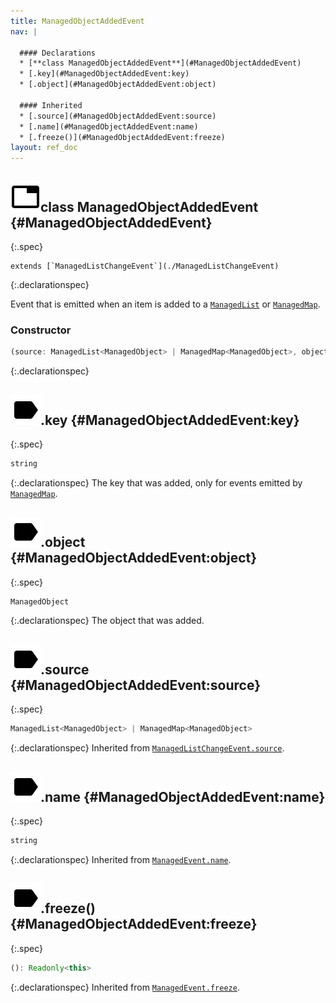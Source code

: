 ```yaml
---
title: ManagedObjectAddedEvent
nav: |

  #### Declarations
  * [**class ManagedObjectAddedEvent**](#ManagedObjectAddedEvent)
  * [.key](#ManagedObjectAddedEvent:key)
  * [.object](#ManagedObjectAddedEvent:object)

  #### Inherited
  * [.source](#ManagedObjectAddedEvent:source)
  * [.name](#ManagedObjectAddedEvent:name)
  * [.freeze()](#ManagedObjectAddedEvent:freeze)
layout: ref_doc
---
```


## ![](/assets/icons/spec-class.svg)class ManagedObjectAddedEvent {#ManagedObjectAddedEvent}
{:.spec}


<pre markdown="span"><code markdown="span">extends [`ManagedListChangeEvent`](./ManagedListChangeEvent)</code></pre>
{:.declarationspec}

Event that is emitted when an item is added to a [`ManagedList`](./ManagedList) or [`ManagedMap`](./ManagedMap).

### Constructor
```typescript
(source: ManagedList<ManagedObject> | ManagedMap<ManagedObject>, object: ManagedObject, key?: string): ManagedObjectAddedEvent
```
{:.declarationspec}



## ![](/assets/icons/spec-property.svg).key {#ManagedObjectAddedEvent:key}
{:.spec}

```typescript
string
```
{:.declarationspec}
The key that was added, only for events emitted by [`ManagedMap`](./ManagedMap).



## ![](/assets/icons/spec-property.svg).object {#ManagedObjectAddedEvent:object}
{:.spec}

```typescript
ManagedObject
```
{:.declarationspec}
The object that was added.



## ![](/assets/icons/spec-property.svg).source {#ManagedObjectAddedEvent:source}
{:.spec}

```typescript
ManagedList<ManagedObject> | ManagedMap<ManagedObject>
```
{:.declarationspec}
Inherited from [`ManagedListChangeEvent.source`](./ManagedListChangeEvent#ManagedListChangeEvent:source).



## ![](/assets/icons/spec-property.svg).name {#ManagedObjectAddedEvent:name}
{:.spec}

```typescript
string
```
{:.declarationspec}
Inherited from [`ManagedEvent.name`](./ManagedEvent#ManagedEvent:name).



## ![](/assets/icons/spec-method.svg).freeze() {#ManagedObjectAddedEvent:freeze}
{:.spec}

```typescript
(): Readonly<this>
```
{:.declarationspec}
Inherited from [`ManagedEvent.freeze`](./ManagedEvent#ManagedEvent:freeze).

